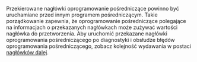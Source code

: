 Przekierowane nagłówki oprogramowanie pośredniczące powinno być uruchamiane przed innym programem pośredniczącym. Takie porządkowanie zapewnia, że oprogramowanie pośredniczące polegające na informacjach o przekazanych nagłówkach może zużywać wartości nagłówka do przetworzenia. Aby uruchomić przekazane nagłówki oprogramowania pośredniczącego po diagnostyki i obsłudze błędów oprogramowania pośredniczącego, zobacz kolejność wydawania w postaci [nagłówków dalej](xref:host-and-deploy/proxy-load-balancer#fhmo).